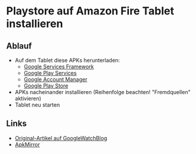 Playstore auf Amazon Fire Tablet installieren
=============================================

Ablauf
------

* Auf dem Tablet diese APKs herunterladen:
    * [Google Services Framework](https://www.apkmirror.com/apk/google-inc/google-services-framework/google-services-framework-5-1-1743759-release/google-services-framework-5-1-1743759-android-apk-download/)
    * [Google Play Services](https://www.apkmirror.com/apk/google-inc/google-play-services/google-play-services-10-0-84-release/google-play-services-10-0-84-230-137749526-android-apk-download/)
    * [Google Account Manager](https://www.apkmirror.com/apk/google-inc/google-account-manager/google-account-manager-5-1-1743759-release/google-account-manager-5-1-1743759-android-apk-download/)
    * [Google Play Store](https://www.apkmirror.com/apk/google-inc/google-play-store/google-play-store-7-5-08-m-all-0-pr-146162341-release/google-play-store-7-5-08-m-all-0-pr-146162341-android-apk-download/)
* APKs nacheinander installieren (Reihenfolge beachten! "Fremdquellen" aktivieren)
* Tablet neu starten

Links
-----

* [Original-Artikel auf GoogleWatchBlog](https://www.googlewatchblog.de/2017/04/zur-oster-aktion-amazon/)
* [ApkMirror](https://www.apkmirror.com)